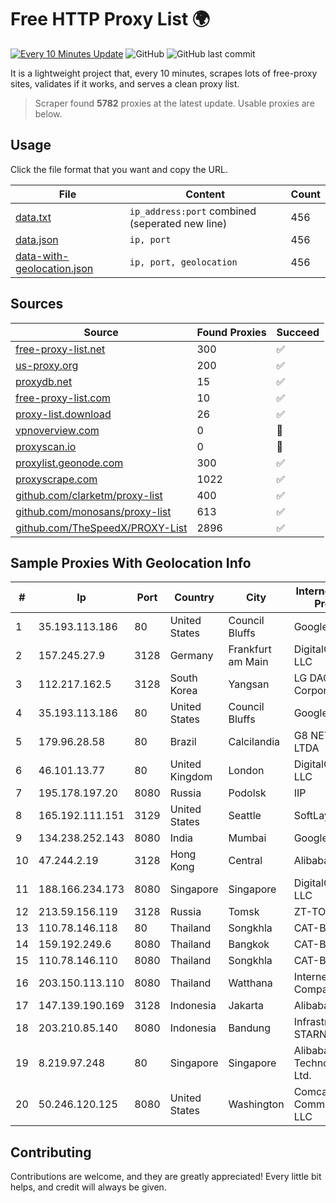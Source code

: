 
# Free HTTP Proxy List 🌍

[![Every 10 Minutes Update](https://github.com/mertguvencli/http-proxy-list/actions/workflows/main.yml/badge.svg?branch=main)](https://github.com/mertguvencli/http-proxy-list/actions/workflows/main.yml)
![GitHub](https://img.shields.io/github/license/mertguvencli/http-proxy-list)
![GitHub last commit](https://img.shields.io/github/last-commit/mertguvencli/http-proxy-list)

It is a lightweight project that, every 10 minutes, scrapes lots of free-proxy sites, validates if it works, and serves a clean proxy list.


> Scraper found **5782** proxies at the latest update. Usable proxies are below.

## Usage

Click the file format that you want and copy the URL.


|File|Content|Count|
|----|-------|-----|
|[data.txt](https://raw.githubusercontent.com/mertguvencli/http-proxy-list/main/proxy-list/data.txt)|`ip_address:port` combined (seperated new line)|456|
|[data.json](https://raw.githubusercontent.com/mertguvencli/http-proxy-list/main/proxy-list/data.json)|`ip, port`|456|
|[data-with-geolocation.json](https://raw.githubusercontent.com/mertguvencli/http-proxy-list/main/proxy-list/data-with-geolocation.json)|`ip, port, geolocation`|456|

## Sources

|Source|Found Proxies|Succeed|
|------|-------------|-------|
|[free-proxy-list.net](https://free-proxy-list.net)|300|✅|
|[us-proxy.org](https://www.us-proxy.org)|200|✅|
|[proxydb.net](http://proxydb.net)|15|✅|
|[free-proxy-list.com](https://free-proxy-list.com/?page=&port=&type%5B%5D=http&type%5B%5D=https&up_time=0&search=Search)|10|✅|
|[proxy-list.download](https://www.proxy-list.download/HTTP)|26|✅|
|[vpnoverview.com](https://vpnoverview.com/privacy/anonymous-browsing/free-proxy-servers)|0|🚫|
|[proxyscan.io](https://www.proxyscan.io)|0|🚫|
|[proxylist.geonode.com](https://proxylist.geonode.com/api/proxy-list?limit=300&page=1&sort_by=lastChecked&sort_type=desc&protocols=http,https)|300|✅|
|[proxyscrape.com](https://api.proxyscrape.com/v2/?request=displayproxies&protocol=http&timeout=10000&country=all&ssl=all&anonymity=all)|1022|✅|
|[github.com/clarketm/proxy-list](https://raw.githubusercontent.com/clarketm/proxy-list/master/proxy-list-raw.txt)|400|✅|
|[github.com/monosans/proxy-list](https://raw.githubusercontent.com/monosans/proxy-list/main/proxies/http.txt)|613|✅|
|[github.com/TheSpeedX/PROXY-List](https://raw.githubusercontent.com/TheSpeedX/PROXY-List/master/http.txt)|2896|✅|


## Sample Proxies With Geolocation Info

|#|Ip|Port|Country|City|Internet Service Provider|
|-|--|----|-------|----|-------------------------|
|1|35.193.113.186|80|United States|Council Bluffs|Google LLC|
|2|157.245.27.9|3128|Germany|Frankfurt am Main|DigitalOcean, LLC|
|3|112.217.162.5|3128|South Korea|Yangsan|LG DACOM Corporation|
|4|35.193.113.186|80|United States|Council Bluffs|Google LLC|
|5|179.96.28.58|80|Brazil|Calcilandia|G8 NETWORKS LTDA|
|6|46.101.13.77|80|United Kingdom|London|DigitalOcean, LLC|
|7|195.178.197.20|8080|Russia|Podolsk|IIP|
|8|165.192.111.151|3129|United States|Seattle|SoftLayer|
|9|134.238.252.143|8080|India|Mumbai|Google LLC|
|10|47.244.2.19|3128|Hong Kong|Central|Alibaba.com LLC|
|11|188.166.234.173|8080|Singapore|Singapore|DigitalOcean, LLC|
|12|213.59.156.119|3128|Russia|Tomsk|ZT-TOMSK|
|13|110.78.146.118|80|Thailand|Songkhla|CAT-BB|
|14|159.192.249.6|8080|Thailand|Bangkok|CAT-BB|
|15|110.78.146.110|8080|Thailand|Songkhla|CAT-BB|
|16|203.150.113.110|8080|Thailand|Watthana|Internet Thailand Company Ltd.|
|17|147.139.190.169|3128|Indonesia|Jakarta|Alibaba.com LLC|
|18|203.210.85.140|8080|Indonesia|Bandung|Infrastruktur STARNET|
|19|8.219.97.248|80|Singapore|Singapore|Alibaba (US) Technology Co., Ltd.|
|20|50.246.120.125|8080|United States|Washington|Comcast Cable Communications, LLC|



## Contributing

Contributions are welcome, and they are greatly appreciated! Every
little bit helps, and credit will always be given.

